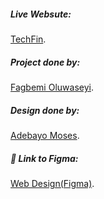 ##### Live Websute:

[TechFin](https://techfindemo.netlify.app/).


##### Project done by:

[Fagbemi Oluwaseyi](https://twitter.com/xoluwaseyi).

##### Design done by:

[Adebayo Moses](https://twitter.com/mosessmax).

##### 🔗 Link to Figma:

[Web Design(Figma)](https://www.figma.com/file/sM1VLbIDcXDsRuuZ6yow5E/TechFin-ACH-UI?node-id=22%3A549).
